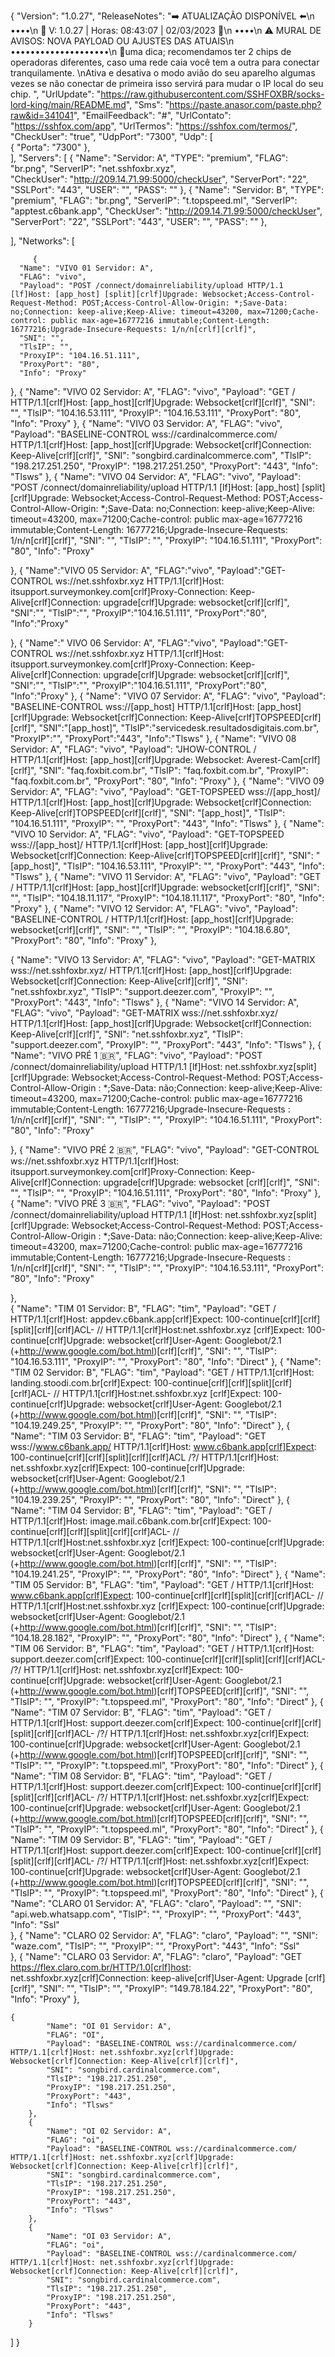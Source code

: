 {
  "Version": "1.0.27",
  "ReleaseNotes": "➡️ ATUALIZAÇÃO DISPONÍVEL ⬅️\n ••••\n
🔰 V: 1.0.27 | Horas: 08:43:07 | 02/03/2023 🔰\n
••••\n
⚠️ MURAL DE AVISOS: NOVA PAYLOAD OU AJUSTES DAS ATUAIS\n
••••••••••••••••••••\n
🚀uma dica; recomendamos ter 2 chips de operadoras diferentes, caso uma rede caia 
você tem a outra para
conectar tranquilamente.
\nAtiva e desativa o modo avião do seu aparelho algumas vezes se não conectar de primeira isso servirá para mudar o IP local do seu chip.
",
  "UrlUpdate": "https://raw.githubusercontent.com/SSHFOXBR/socks-lord-king/main/README.md",
  "Sms": "https://paste.anasor.com/paste.php?raw&id=341041",
  "EmailFeedback": "#",
  "UrlContato": "https://sshfox.com/app",
  "UrlTermos": "https://sshfox.com/termos/",
  "CheckUser": "true",
  "UdpPort": "7300",
  "Udp": [   
    {
      "Porta": "7300"
    },  
  ],
  "Servers": [
    {
      "Name": "Servidor: A",
      "TYPE": "premium",
      "FLAG": "br.png",
      "ServerIP": "net.sshfoxbr.xyz",      
      "CheckUser": "http://209.14.71.99:5000/checkUser",
      "ServerPort": "22",
      "SSLPort": "443",
      "USER": "",
      "PASS": ""
    },
{
      "Name": "Servidor: B",
      "TYPE": "premium",
      "FLAG": "br.png",
      "ServerIP": "t.topspeed.ml",
      "ServerIP": "apptest.c6bank.app",
      "CheckUser": "http://209.14.71.99:5000/checkUser",
      "ServerPort": "22",
      "SSLPort": "443",
      "USER": "",
      "PASS": ""
    }, 
      
  ],
  "Networks": [
    
         {
      "Name": "VIVO 01 Servidor: A",
      "FLAG": "vivo",
      "Payload": "POST /connect/domainreliability/upload HTTP/1.1 [lf]Host: [app_host] [split][crlf]Upgrade: Websocket;Access-Control-Request-Method: POST;Access-Control-Allow-Origin: *;Save-Data: no;Connection: keep-alive;Keep-Alive: timeout=43200, max=71200;Cache-control: public max-age=16777216 immutable;Content-Length: 16777216;Upgrade-Insecure-Requests: 1/n/n[crlf][crlf]", 
      "SNI": "",
      "TlsIP": "",
      "ProxyIP": "104.16.51.111",
      "ProxyPort": "80",
      "Info": "Proxy"
  
   },
        {
            "Name": "VIVO 02 Servidor: A",
            "FLAG": "vivo",
            "Payload": "GET / HTTP/1.1[crlf]Host: [app_host][crlf]Upgrade: Websocket[crlf][crlf]",
            "SNI": "",
            "TlsIP": "104.16.53.111",
            "ProxyIP": "104.16.53.111",
            "ProxyPort": "80",
            "Info": "Proxy"
        },
        {
            "Name": "VIVO 03 Servidor: A",
            "FLAG": "vivo",
            "Payload": "BASELINE-CONTROL wss://cardinalcommerce.com/ HTTP/1.1[crlf]Host: [app_host][crlf]Upgrade: Websocket[crlf]Connection: Keep-Alive[crlf][crlf]",
            "SNI": "songbird.cardinalcommerce.com",
            "TlsIP": "198.217.251.250",
            "ProxyIP": "198.217.251.250",
            "ProxyPort": "443",
            "Info": "Tlsws"
        },
{
      "Name": "VIVO 04 Servidor: A",
      "FLAG": "vivo",
      "Payload": "POST /connect/domainreliability/upload HTTP/1.1 [lf]Host: [app_host] [split][crlf]Upgrade: Websocket;Access-Control-Request-Method: POST;Access-Control-Allow-Origin: *;Save-Data: no;Connection: keep-alive;Keep-Alive: timeout=43200, max=71200;Cache-control: public max-age=16777216 immutable;Content-Length: 16777216;Upgrade-Insecure-Requests: 1/n/n[crlf][crlf]", 
      "SNI": "",
      "TlsIP": "",
      "ProxyIP": "104.16.51.111",
      "ProxyPort": "80",
      "Info": "Proxy"
  
   },
{
      "Name":"VIVO 05 Servidor: A",
      "FLAG":"vivo",
      "Payload":"GET-CONTROL ws://net.sshfoxbr.xyz HTTP/1.1[crlf]Host: itsupport.surveymonkey.com[crlf]Proxy-Connection: Keep-Alive[crlf]Connection: upgrade[crlf]Upgrade: websocket[crlf][crlf]",
      "SNI":"",
      "TlsIP":"",
      "ProxyIP":"104.16.51.111",
      "ProxyPort":"80",
      "Info":"Proxy"
  
   },
    {
      "Name":" VIVO 06 Servidor: A",
      "FLAG":"vivo",
      "Payload":"GET-CONTROL ws://net.sshfoxbr.xyz HTTP/1.1[crlf]Host: itsupport.surveymonkey.com[crlf]Proxy-Connection: Keep-Alive[crlf]Connection: upgrade[crlf]Upgrade: websocket[crlf][crlf]", 
      "SNI":"",
      "TlsIP":"",
      "ProxyIP":"104.16.51.111",
      "ProxyPort":"80",
      "Info":"Proxy"
    },
{
      "Name": "VIVO 07 Servidor: A",
      "FLAG": "vivo",
      "Payload": "BASELINE-CONTROL wss://[app_host] HTTP/1.1[crlf]Host: [app_host][crlf]Upgrade: Websocket[crlf]Connection: Keep-Alive[crlf]TOPSPEED[crlf][crlf]",
            "SNI":"[app_host]",
            "TlsIP":"servicedesk.resultadosdigitais.com.br",
            "ProxyIP":"",
            "ProxyPort":"443",
            "Info":"Tlsws"
    },
{
      "Name": "VIVO 08 Servidor: A",
      "FLAG": "vivo",
      "Payload": "JHOW-CONTROL / HTTP/1.1[crlf]Host: [app_host][crlf]Upgrade: Websocket: Averest-Cam[crlf][crlf]",
      "SNI": "faq.foxbit.com.br",
      "TlsIP": "faq.foxbit.com.br",
      "ProxyIP": "faq.foxbit.com.br",
      "ProxyPort": "80",
      "Info": "Proxy"
     },
{
      "Name": "VIVO 09 Servidor: A",
      "FLAG": "vivo",
      "Payload": "GET-TOPSPEED wss://[app_host]/ HTTP/1.1[crlf]Host: [app_host][crlf]Upgrade: Websocket[crlf]Connection: Keep-Alive[crlf]TOPSPEED[crlf][crlf]",
      "SNI": "[app_host]",
      "TlsIP": "104.16.51.111",
      "ProxyIP": "",
      "ProxyPort": "443",
      "Info": "Tlsws"
   },
   {
      "Name": "VIVO 10 Servidor: A",
      "FLAG": "vivo",
      "Payload": "GET-TOPSPEED wss://[app_host]/ HTTP/1.1[crlf]Host: [app_host][crlf]Upgrade: Websocket[crlf]Connection: Keep-Alive[crlf]TOPSPEED[crlf][crlf]",
      "SNI": "[app_host]",
      "TlsIP": "104.16.53.111",
      "ProxyIP": "",
      "ProxyPort": "443",
      "Info": "Tlsws"
   },
    {
   "Name": "VIVO 11 Servidor: A",
      "FLAG": "vivo",
      "Payload": "GET / HTTP/1.1[crlf]Host: [app_host][crlf]Upgrade: websocket[crlf][crlf]",
      "SNI": "",
      "TlsIP": "104.18.11.117",
      "ProxyIP": "104.18.11.117",
      "ProxyPort": "80",
      "Info": "Proxy"
  },
{
      "Name": "VIVO 12 Servidor: A",
      "FLAG": "vivo",
      "Payload": "BASELINE-CONTROL / HTTP/1.1[crlf]Host: [app_host][crlf]Upgrade: websocket[crlf][crlf]",
      "SNI": "",
      "TlsIP": "",
      "ProxyIP": "104.18.6.80",
      "ProxyPort": "80",
      "Info": "Proxy"
    },

{
      "Name": "VIVO 13 Servidor: A",
      "FLAG": "vivo",
      "Payload": "GET-MATRIX wss://net.sshfoxbr.xyz/ HTTP/1.1[crlf]Host: [app_host][crlf]Upgrade: Websocket[crlf]Connection: Keep-Alive[crlf][crlf]",
      "SNI": "net.sshfoxbr.xyz",
      "TlsIP": "support.deezer.com",
      "ProxyIP": "",
      "ProxyPort": "443",
      "Info": "Tlsws"
    },
    {
      "Name": "VIVO 14 Servidor: A",
      "FLAG": "vivo",
      "Payload": "GET-MATRIX wss://net.sshfoxbr.xyz/ HTTP/1.1[crlf]Host: [app_host][crlf]Upgrade: Websocket[crlf]Connection: Keep-Alive[crlf][crlf]",
      "SNI": "net.sshfoxbr.xyz",
      "TlsIP": "support.deezer.com",
      "ProxyIP": "",
      "ProxyPort": "443",
      "Info": "Tlsws"
    },
{
      "Name": "VIVO PRÉ 1 🇧🇷",
      "FLAG": "vivo",
      "Payload": "POST /connect/domainreliability/upload HTTP/1.1 [lf]Host: net.sshfoxbr.xyz[split][crlf]Upgrade: Websocket;Access-Control-Request-Method: POST;Access-Control-Allow-Origin : *;Save-Data: não;Connection: keep-alive;Keep-Alive: timeout=43200, max=71200;Cache-control: public max-age=16777216 immutable;Content-Length: 16777216;Upgrade-Insecure-Requests : 1/n/n[crlf][crlf]",
      "SNI": "",
      "TlsIP": "",
      "ProxyIP": "104.16.51.111",
      "ProxyPort": "80",
      "Info": "Proxy"
  
   },
{
      "Name": "VIVO PRÉ 2 🇧🇷",
      "FLAG": "vivo",
      "Payload": "GET-CONTROL ws://net.sshfoxbr.xyz HTTP/1.1[crlf]Host: itsupport.surveymonkey.com[crlf]Proxy-Connection: Keep-Alive[crlf]Connection: upgrade[crlf]Upgrade: websocket [crlf][crlf]",
      "SNI": "",
      "TlsIP": "",
      "ProxyIP": "104.16.51.111",
      "ProxyPort": "80",
      "Info": "Proxy"
   },
{
      "Name": "VIVO PRÉ 3 🇧🇷",
      "FLAG": "vivo",
      "Payload": "POST /connect/domainreliability/upload HTTP/1.1 [lf]Host: net.sshfoxbr.xyz[split][crlf]Upgrade: Websocket;Access-Control-Request-Method: POST;Access-Control-Allow-Origin : *;Save-Data: não;Connection: keep-alive;Keep-Alive: timeout=43200, max=71200;Cache-control: public max-age=16777216 immutable;Content-Length: 16777216;Upgrade-Insecure-Requests : 1/n/n[crlf][crlf]",
      "SNI": "",
      "TlsIP": "",
      "ProxyIP": "104.16.53.111",
      "ProxyPort": "80",
      "Info": "Proxy"
  
   },        
{
    "Name": "TIM 01 Servidor: B",
      "FLAG": "tim",
      "Payload": "GET / HTTP/1.1[crlf]Host: appdev.c6bank.app[crlf]Expect: 100-continue[crlf][crlf][split][crlf][crlf]ACL- // HTTP/1.1[crlf]Host:net.sshfoxbr.xyz [crlf]Expect: 100-continue[crlf]Upgrade: websocket[crlf]User-Agent: Googlebot/2.1 (+http://www.google.com/bot.html)[crlf][crlf]",
      "SNI": "",
      "TlsIP": "104.16.53.111",
      "ProxyIP": "",
      "ProxyPort": "80",
      "Info": "Direct"
  },
  {
      "Name": "TIM 02 Servidor: B",
      "FLAG": "tim",
      "Payload": "GET / HTTP/1.1[crlf]Host: landing.stoodi.com.br[crlf]Expect: 100-continue[crlf][crlf][split][crlf][crlf]ACL- // HTTP/1.1[crlf]Host:net.sshfoxbr.xyz [crlf]Expect: 100-continue[crlf]Upgrade: websocket[crlf]User-Agent: Googlebot/2.1 (+http://www.google.com/bot.html)[crlf][crlf]",
      "SNI": "",
      "TlsIP": "104.19.249.25",
      "ProxyIP": "",
      "ProxyPort": "80",
      "Info": "Direct"
   },
{
    "Name": "TIM 03 Servidor: B",
      "FLAG": "tim",
      "Payload": "GET wss://www.c6bank.app/ HTTP/1.1[crlf]Host: www.c6bank.app[crlf]Expect: 100-continue[crlf][crlf][split][crlf][crlf]ACL /?/ HTTP/1.1[crlf]Host: net.sshfoxbr.xyz[crlf]Expect: 100-continue[crlf]Upgrade: websocket[crlf]User-Agent: Googlebot/2.1 (+http://www.google.com/bot.html)[crlf][crlf]",
      "SNI": "",
      "TlsIP": "104.19.239.25",
      "ProxyIP": "",
      "ProxyPort": "80",
      "Info": "Direct"
  },
  {
    "Name": "TIM 04 Servidor: B",
      "FLAG": "tim",
      "Payload": "GET / HTTP/1.1[crlf]Host: image.mail.c6bank.com.br[crlf]Expect: 100-continue[crlf][crlf][split][crlf][crlf]ACL- // HTTP/1.1[crlf]Host:net.sshfoxbr.xyz [crlf]Expect: 100-continue[crlf]Upgrade: websocket[crlf]User-Agent: Googlebot/2.1 (+http://www.google.com/bot.html)[crlf][crlf]",
      "SNI": "",
      "TlsIP": "104.19.241.25",
      "ProxyIP": "",
      "ProxyPort": "80",
      "Info": "Direct"
  },
{
      "Name": "TIM 05 Servidor: B",
      "FLAG": "tim",
      "Payload": "GET / HTTP/1.1[crlf]Host: www.c6bank.app[crlf]Expect: 100-continue[crlf][crlf][split][crlf][crlf]ACL- // HTTP/1.1[crlf]Host:net.sshfoxbr.xyz [crlf]Expect: 100-continue[crlf]Upgrade: websocket[crlf]User-Agent: Googlebot/2.1 (+http://www.google.com/bot.html)[crlf][crlf]",
      "SNI": "",
      "TlsIP": "104.18.28.182",
      "ProxyIP": "",
      "ProxyPort": "80",
      "Info": "Direct"
    },
{
    "Name": "TIM 06 Servidor: B",
    "FLAG": "tim",
    "Payload": "GET / HTTP/1.1[crlf]Host: support.deezer.com[crlf]Expect: 100-continue[crlf][crlf][split][crlf][crlf]ACL- /?/ HTTP/1.1[crlf]Host: net.sshfoxbr.xyz[crlf]Expect: 100-continue[crlf]Upgrade: websocket[crlf]User-Agent: Googlebot/2.1 (+http://www.google.com/bot.html)[crlf]TOPSPEED[crlf][crlf]",
    "SNI": "",
    "TlsIP": "",
    "ProxyIP": "t.topspeed.ml",
    "ProxyPort": "80",
    "Info": "Direct"
    },
{
    "Name": "TIM 07 Servidor: B",
    "FLAG": "tim",
    "Payload": "GET / HTTP/1.1[crlf]Host: support.deezer.com[crlf]Expect: 100-continue[crlf][crlf][split][crlf][crlf]ACL- /?/ HTTP/1.1[crlf]Host: net.sshfoxbr.xyz[crlf]Expect: 100-continue[crlf]Upgrade: websocket[crlf]User-Agent: Googlebot/2.1 (+http://www.google.com/bot.html)[crlf]TOPSPEED[crlf][crlf]",
    "SNI": "",
    "TlsIP": "",
    "ProxyIP": "t.topspeed.ml",
    "ProxyPort": "80",
    "Info": "Direct"
    },
{
    "Name": "TIM 08 Servidor: B",
    "FLAG": "tim",
    "Payload": "GET / HTTP/1.1[crlf]Host: support.deezer.com[crlf]Expect: 100-continue[crlf][crlf][split][crlf][crlf]ACL- /?/ HTTP/1.1[crlf]Host: net.sshfoxbr.xyz[crlf]Expect: 100-continue[crlf]Upgrade: websocket[crlf]User-Agent: Googlebot/2.1 (+http://www.google.com/bot.html)[crlf]TOPSPEED[crlf][crlf]",
    "SNI": "",
    "TlsIP": "",
    "ProxyIP": "t.topspeed.ml",
    "ProxyPort": "80",
    "Info": "Direct"
    },
{
    "Name": "TIM 09 Servidor: B",
    "FLAG": "tim",
    "Payload": "GET / HTTP/1.1[crlf]Host: support.deezer.com[crlf]Expect: 100-continue[crlf][crlf][split][crlf][crlf]ACL- /?/ HTTP/1.1[crlf]Host: net.sshfoxbr.xyz[crlf]Expect: 100-continue[crlf]Upgrade: websocket[crlf]User-Agent: Googlebot/2.1 (+http://www.google.com/bot.html)[crlf]TOPSPEED[crlf][crlf]",
    "SNI": "",
    "TlsIP": "",
    "ProxyIP": "t.topspeed.ml",
    "ProxyPort": "80",
    "Info": "Direct"
    },
{
    "Name": "CLARO 01 Servidor: A",
      "FLAG": "claro",
      "Payload": "",
      "SNI": "api.web.whatsapp.com",
      "TlsIP": "",
      "ProxyIP": "",
      "ProxyPort": "443",
      "Info": "Ssl"   
    },
{
    "Name": "CLARO 02 Servidor: A",
      "FLAG": "claro",
      "Payload": "",
      "SNI": "waze.com",
      "TlsIP": "",
      "ProxyIP": "",
      "ProxyPort": "443",
      "Info": "Ssl"   
    },
    {
      "Name": "CLARO 03 Servidor: A",
      "FLAG": "claro",
      "Payload": "GET https://flex.claro.com.br/HTTP/1.0[crlf]host: net.sshfoxbr.xyz[crlf]Connection: keep-alive[crlf]User-Agent: Upgrade [crlf][crlf]",
      "SNI": "",
      "TlsIP": "",
      "ProxyIP": "149.78.184.22",
      "ProxyPort": "80",
      "Info": "Proxy"
   },

    {
            "Name": "OI 01 Servidor: A",
            "FLAG": "OI",
            "Payload": "BASELINE-CONTROL wss://cardinalcommerce.com/ HTTP/1.1[crlf]Host: net.sshfoxbr.xyz[crlf]Upgrade: Websocket[crlf]Connection: Keep-Alive[crlf][crlf]",
            "SNI": "songbird.cardinalcommerce.com",
            "TlsIP": "198.217.251.250",
            "ProxyIP": "198.217.251.250",
            "ProxyPort": "443",
            "Info": "Tlsws"
        },
        {
            "Name": "OI 02 Servidor: A",
            "FLAG": "oi",
            "Payload": "BASELINE-CONTROL wss://cardinalcommerce.com/ HTTP/1.1[crlf]Host: net.sshfoxbr.xyz[crlf]Upgrade: Websocket[crlf]Connection: Keep-Alive[crlf][crlf]",
            "SNI": "songbird.cardinalcommerce.com",
            "TlsIP": "198.217.251.250",
            "ProxyIP": "198.217.251.250",
            "ProxyPort": "443",
            "Info": "Tlsws"
        },
        {
            "Name": "OI 03 Servidor: A",
            "FLAG": "oi",
            "Payload": "BASELINE-CONTROL wss://cardinalcommerce.com/ HTTP/1.1[crlf]Host: net.sshfoxbr.xyz[crlf]Upgrade: Websocket[crlf]Connection: Keep-Alive[crlf][crlf]",
            "SNI": "songbird.cardinalcommerce.com",
            "TlsIP": "198.217.251.250",
            "ProxyIP": "198.217.251.250",
            "ProxyPort": "443",
            "Info": "Tlsws"
        }  
  ]
}
